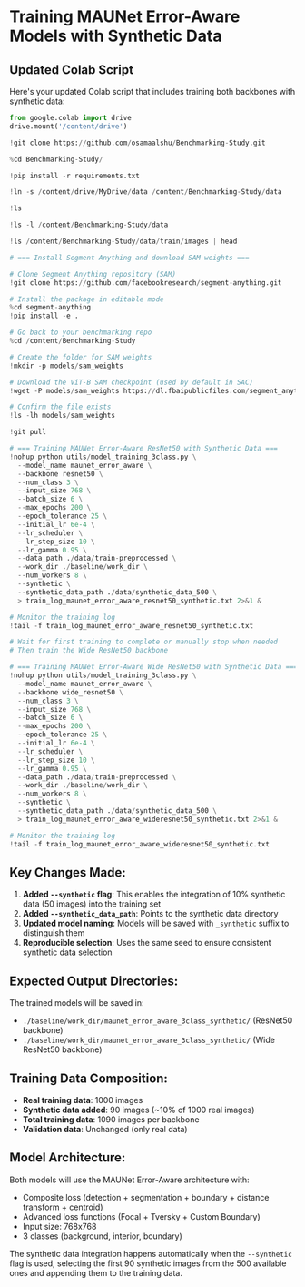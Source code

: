 # Training MAUNet Error-Aware Models with Synthetic Data

## Updated Colab Script

Here's your updated Colab script that includes training both backbones with synthetic data:

```python
from google.colab import drive
drive.mount('/content/drive')

!git clone https://github.com/osamaalshu/Benchmarking-Study.git

%cd Benchmarking-Study/

!pip install -r requirements.txt

!ln -s /content/drive/MyDrive/data /content/Benchmarking-Study/data

!ls

!ls -l /content/Benchmarking-Study/data

!ls /content/Benchmarking-Study/data/train/images | head

# === Install Segment Anything and download SAM weights ===

# Clone Segment Anything repository (SAM)
!git clone https://github.com/facebookresearch/segment-anything.git

# Install the package in editable mode
%cd segment-anything
!pip install -e .

# Go back to your benchmarking repo
%cd /content/Benchmarking-Study

# Create the folder for SAM weights
!mkdir -p models/sam_weights

# Download the ViT-B SAM checkpoint (used by default in SAC)
!wget -P models/sam_weights https://dl.fbaipublicfiles.com/segment_anything/sam_vit_b_01ec64.pth

# Confirm the file exists
!ls -lh models/sam_weights

!git pull

# === Training MAUNet Error-Aware ResNet50 with Synthetic Data ===
!nohup python utils/model_training_3class.py \
  --model_name maunet_error_aware \
  --backbone resnet50 \
  --num_class 3 \
  --input_size 768 \
  --batch_size 6 \
  --max_epochs 200 \
  --epoch_tolerance 25 \
  --initial_lr 6e-4 \
  --lr_scheduler \
  --lr_step_size 10 \
  --lr_gamma 0.95 \
  --data_path ./data/train-preprocessed \
  --work_dir ./baseline/work_dir \
  --num_workers 8 \
  --synthetic \
  --synthetic_data_path ./data/synthetic_data_500 \
  > train_log_maunet_error_aware_resnet50_synthetic.txt 2>&1 &

# Monitor the training log
!tail -f train_log_maunet_error_aware_resnet50_synthetic.txt

# Wait for first training to complete or manually stop when needed
# Then train the Wide ResNet50 backbone

# === Training MAUNet Error-Aware Wide ResNet50 with Synthetic Data ===
!nohup python utils/model_training_3class.py \
  --model_name maunet_error_aware \
  --backbone wide_resnet50 \
  --num_class 3 \
  --input_size 768 \
  --batch_size 6 \
  --max_epochs 200 \
  --epoch_tolerance 25 \
  --initial_lr 6e-4 \
  --lr_scheduler \
  --lr_step_size 10 \
  --lr_gamma 0.95 \
  --data_path ./data/train-preprocessed \
  --work_dir ./baseline/work_dir \
  --num_workers 8 \
  --synthetic \
  --synthetic_data_path ./data/synthetic_data_500 \
  > train_log_maunet_error_aware_wideresnet50_synthetic.txt 2>&1 &

# Monitor the training log
!tail -f train_log_maunet_error_aware_wideresnet50_synthetic.txt
```

## Key Changes Made:

1. **Added `--synthetic` flag**: This enables the integration of 10% synthetic data (50 images) into the training set
2. **Added `--synthetic_data_path`**: Points to the synthetic data directory
3. **Updated model naming**: Models will be saved with `_synthetic` suffix to distinguish them
4. **Reproducible selection**: Uses the same seed to ensure consistent synthetic data selection

## Expected Output Directories:

The trained models will be saved in:

- `./baseline/work_dir/maunet_error_aware_3class_synthetic/` (ResNet50 backbone)
- `./baseline/work_dir/maunet_error_aware_3class_synthetic/` (Wide ResNet50 backbone)

## Training Data Composition:

- **Real training data**: 1000 images
- **Synthetic data added**: 90 images (~10% of 1000 real images)
- **Total training data**: 1090 images per backbone
- **Validation data**: Unchanged (only real data)

## Model Architecture:

Both models will use the MAUNet Error-Aware architecture with:

- Composite loss (detection + segmentation + boundary + distance transform + centroid)
- Advanced loss functions (Focal + Tversky + Custom Boundary)
- Input size: 768x768
- 3 classes (background, interior, boundary)

The synthetic data integration happens automatically when the `--synthetic` flag is used, selecting the first 90 synthetic images from the 500 available ones and appending them to the training data.
